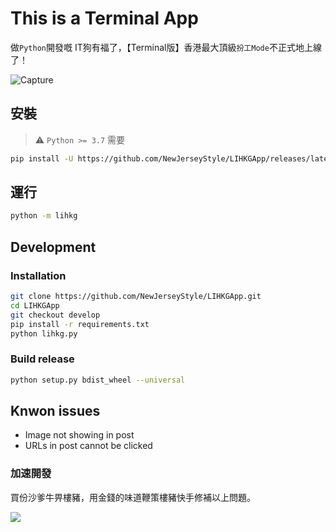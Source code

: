# This is a Terminal App
做`Python`開發嘅 IT狗有福了，【Terminal版】香港最大頂級`扮工Mode`不正式地上線了！

![Capture](https://user-images.githubusercontent.com/22520563/206911572-3a93e7f2-60da-4d5a-be24-a8035b8baff9.PNG)

## 安裝
> :warning: `Python >= 3.7` 需要
```bash
pip install -U https://github.com/NewJerseyStyle/LIHKGApp/releases/latest/download/lihkg-0.2-py2.py3-none-any.whl
```

## 運行
```bash
python -m lihkg
```

## Development
### Installation
```bash
git clone https://github.com/NewJerseyStyle/LIHKGApp.git
cd LIHKGApp
git checkout develop
pip install -r requirements.txt
python lihkg.py
```

### Build release
```bash
python setup.py bdist_wheel --universal
```

## Knwon issues
- Image not showing in post
- URLs in post cannot be clicked

### 加速開發
買份沙爹牛畀樓豬，用金錢的味道鞭策樓豬快手修補以上問題。

<a href="https://www.buymeacoffee.com/mercyReleaser"><img src="https://img.buymeacoffee.com/button-api/?text=Buy me a Satay beef noodle&emoji=🍜&slug=mercyReleaser&button_colour=FFDD00&font_colour=000000&font_family=Cookie&outline_colour=000000&coffee_colour=ffffff" /></a>
